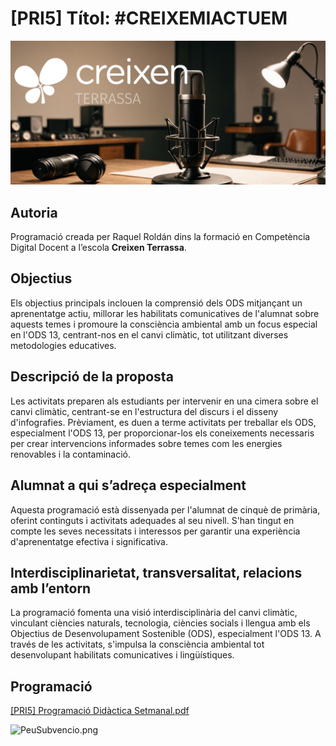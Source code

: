 # [PRI5] Títol: #CREIXEMIACTUEM

![PortadaCreixen](PortadaCreixen.png)

## **Autoria**

Programació creada per Raquel Roldán dins la formació en Competència Digital Docent a l’escola **Creixen Terrassa**.

## **Objectius**

Els objectius principals inclouen la comprensió dels ODS mitjançant un aprenentatge actiu, millorar les habilitats comunicatives de l'alumnat sobre aquests temes i promoure la consciència ambiental amb un focus especial en l'ODS 13, centrant-nos en el canvi climàtic, tot utilitzant diverses metodologies educatives.

## **Descripció de la proposta**

Les activitats preparen als estudiants per intervenir en una cimera sobre el canvi climàtic, centrant-se en l'estructura del discurs i el disseny d'infografies. Prèviament, es duen a terme activitats per treballar els ODS, especialment l'ODS 13, per proporcionar-los els coneixements necessaris per crear intervencions informades sobre temes com les energies renovables i la contaminació.

## **Alumnat a qui s’adreça especialment**

Aquesta programació està dissenyada per l'alumnat de cinquè de primària, oferint continguts i activitats adequades al seu nivell. S'han tingut en compte les seves necessitats i interessos per garantir una experiència d'aprenentatge efectiva i significativa.

## **Interdisciplinarietat, transversalitat, relacions amb l’entorn**

La programació fomenta una visió interdisciplinària del canvi climàtic, vinculant ciències naturals, tecnologia, ciències socials i llengua amb els Objectius de Desenvolupament Sostenible (ODS), especialment l'ODS 13. A través de les activitats, s'impulsa la consciència ambiental tot desenvolupant habilitats comunicatives i lingüístiques.

## Programació

[[PRI5] Programació Didàctica Setmanal.pdf](Programaci%C3%B3%20Did%C3%A0ctica/PRI5_Programaci%C3%B3_Did%C3%A0ctica_Setmanal.pdf)

![PeuSubvencio.png](PeuSubvenci%C3%B3.png)
